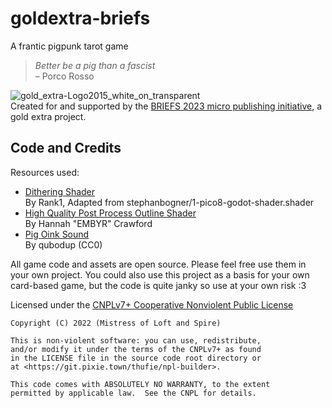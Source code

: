 # goldextra-briefs
A frantic pigpunk tarot game

>*Better be a pig than a fascist*  
>– Porco Rosso

![gold_extra-Logo2015_white_on_transparent](https://github.com/mistress-of-loft-and-spire/goldextra-briefs/assets/2915643/0754fbbb-1117-440a-a5d8-31fa957cb0c7)  
Created for and supported by the [BRIEFS 2023 micro publishing initiative](https://www.goldextra.com/en/briefs23-a-microgame-series), a gold extra project.

## Code and Credits

Resources used:

* [Dithering Shader](https://godotshaders.com/shader/dither-gradient-shader/)  
By Rank1, Adapted from stephanbogner/1-pico8-godot-shader.shader
* [High Quality Post Process Outline Shader](https://godotshaders.com/shader/high-quality-post-process-outline/)  
By Hannah "EMBYR" Crawford
* [Pig Oink Sound](https://freesound.org/people/qubodup/sounds/442906/)  
By qubodup (CC0)

All game code and assets are open source. Please feel free use them in your own project.
You could also use this project as a basis for your own card-based game, but the code is quite janky so use at your own risk :3

Licensed under the [CNPLv7+ Cooperative Nonviolent Public License](LICENSE)

```
Copyright (C) 2022 (Mistress of Loft and Spire)

This is non-violent software: you can use, redistribute,
and/or modify it under the terms of the CNPLv7+ as found
in the LICENSE file in the source code root directory or
at <https://git.pixie.town/thufie/npl-builder>.

This code comes with ABSOLUTELY NO WARRANTY, to the extent
permitted by applicable law.  See the CNPL for details.
```
